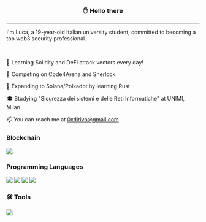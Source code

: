 <h3 align="center">✋ Hello there</h3>

---
I'm Luca, a 19-year-old Italian university student, committed to becoming a top web3 security professional.

<br/>

🌱 Learning Solidity and DeFi attack vectors every day!

📝 Competing on Code4Arena and Sherlock

👀 Expanding to Solana/Polkadot by learning Rust

🎓 Studying "Sicurezza dei sistemi e delle Reti Informatiche" at UNIMI, Milan

📫 You can reach me at 0xdlrivo@gmail.com

### Blockchain
![](https://img.shields.io/badge/Code-Solidity-informational?style=flat&logo=Solidity&logoColor=white&color=brightgreen)

### Programming Languages
![](https://img.shields.io/badge/Code-C-informational?style=flat&logo=c&logoColor=white&color=brightgreen)
![](https://img.shields.io/badge/Code-Java-informational?style=flat&logo=openjdk&logoColor=white&color=brightgreen)
![](https://img.shields.io/badge/Code-Python-informational?style=flat&logo=python&logoColor=white&color=brightgreen)
![](https://img.shields.io/badge/Tool-Docker-informational?style=flat&logo=docker&logoColor=white&color=brightgreen)

### 🛠️ Tools
![](https://img.shields.io/badge/Editor-visual%20studio%20code-informational?style=flat&logo=visualstudiocode&logoColor=white&color=brightgreen)
